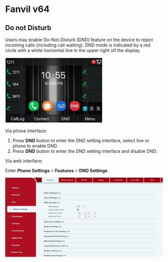 # Fanvil v64

## Do not Disturb

Users may enable Do-Not-Disturb (DND) feature on the device to reject incoming calls (including call waiting). DND mode is indicated by a red circle with a white horizontal line in the upper right oif the display.

![DND Icon Example](../../assets/Fanvil-DND-example.png)

Via phone interface:

1. Press **DND** button to enter the DND setting interface, select line or phone to enable DND.
2. Press **DND** button to enter the DND setting interface and disable DND.

Via web interface:

Enter **Phone Settings** > **Features** > **DND Settings**

![DND Web Interface Settings](../../assets/Fanvil-DND-web-settings.png)